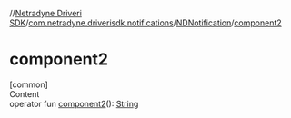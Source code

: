 //[Netradyne Driveri SDK](../../index.md)/[com.netradyne.driverisdk.notifications](../index.md)/[NDNotification](index.md)/[component2](component2.md)



# component2  
[common]  
Content  
operator fun [component2](component2.md)(): [String](https://kotlinlang.org/api/latest/jvm/stdlib/kotlin/-string/index.html)  



